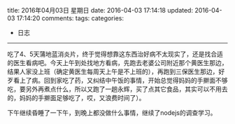 title: 2016年04月03日 星期日
date: 2016-04-03 17:14:18
updated: 2016-04-03 17:14:20
comments: 
tags:
categories:
- 日志

---

吃了4、5天蒲地蓝消炎片，终于觉得想靠这东西治好病不太现实了，还是找合适的医生看病吧。今天上午到处找地方看病，先跑去老婆公司附近那个黄医生那边，结果人家没上班（确定黄医生每周天上午是不上班的），再跑到三保医生那边，好歹看上了病。回到家吃了药，又纠结中午饭的事情，开始总觉得妈妈的手擀面不够吃，要另外再煮点什么，所以又跑了一趟永辉，买了点其它食品，其实可以不用去的，妈妈的手擀面足够吃了，哎，又浪费时间了）。

下午继续昏睡了一下午，到晚上都没做什么事情，继续了nodejs的调查学习。